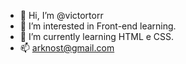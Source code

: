 - 👋 Hi, I’m @victortorr
- 👀 I’m interested in Front-end learning.
- 🌱 I’m currently learning HTML e CSS.
- 📫 arknost@gmail.com
<!---
victortorr/victortorr is a ✨ special ✨ repository because its `README.md` (this file) appears on your GitHub profile.
You can click the Preview link to take a look at your changes.
--->
